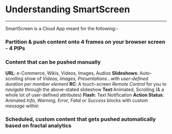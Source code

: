 # Understanding SmartScreen

---

SmartScreen is a Cloud App meant for the following:-

### Partition & push content onto 4 frames on your browser screen - 4 PIPs

### Content that can be pushed manually

 **URL**: e-Commerce, Wikis, Videos, Images, Audios
 **Slideshows**: Auto-scrolling show of _Videos, Images, Presentations_...with _user-defined duration per member element_
 **RC**: A touch-screen _Remote Control_ for you to _navigate_ through the above-stated slideshow
 **Text**:Animated, Scrolling (& a whole lot of user-defined attributes) 
 **Flash**: Text Notification
 **Action Status**: Animated _Info, Warning, Error, Fatal_ or _Success_ blocks with _custom message_ within 
 
 
 ### Scheduled, custom content that gets pushed automatically based on fractal analytics
